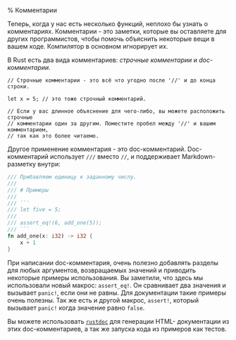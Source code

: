 % Комментарии

Теперь, когда у нас есть несколько функций, неплохо бы узнать о комментариях.
Комментарии - это заметки, которые вы оставляете для других программистов, чтобы
помочь объяснить некоторые вещи в вашем коде. Компилятор в основном игнорирует
их.

В Rust есть два вида комментариев: *строчные комментарии* и *doc-комментарии*.

```{rust}
// Строчные комментарии - это всё что угодно после '//' и до конца строки.

let x = 5; // это тоже строчный комментарий.

// Если у вас длинное объяснение для чего-либо, вы можете расположить строчные
// комментарии один за другим. Поместите пробел между '//' и вашим комментарием,
// так как это более читаемо.
```

Другое применение комментария - это doc-комментарий. Doc-комментарий использует
`///` вместо `//`, и поддерживает Markdown-разметку внутри:

```rust
/// Прибавляем единицу к заданному числу.
///
/// # Примеры
///
/// ```
/// let five = 5;
///
/// assert_eq!(6, add_one(5));
/// ```
fn add_one(x: i32) -> i32 {
    x + 1
}
```

При написании doc-комментария, очень полезно добавлять разделы для любых
аргументов, возвращаемых значений и приводить некоторые примеры использования.
Вы заметили, что здесь мы использовали новый макрос: `assert_eq!`. Он сравнивает
два значения и вызывает `panic!`, если они не равны. Для документации такие 
примеры очень полезны. Так же есть и другой макрос, `assert!`, который вызывает
`panic!` когда значение равно `false`.

Вы можете использовать [`rustdoc`](documentation.html) для генерации HTML-
документации из этих doc-комментариев, а так же запуска кода из примеров как 
тестов.
